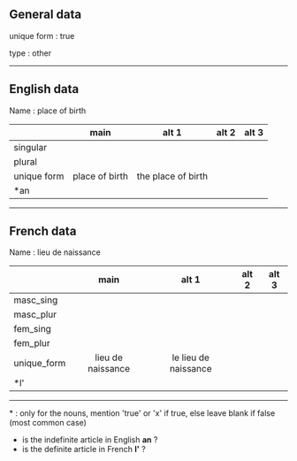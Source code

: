 ## General data

unique form : true

type : other

---

## English data

Name : place of birth

|             |      main      |       alt 1        | alt 2 | alt 3 |
| :---------- | :------------: | :----------------: | :---: | ----- |
| singular    |                |                    |       |       |
| plural      |                |                    |       |       |
| unique form | place of birth | the place of birth |       |       |
| \*an        |                |                    |       |       |

---

## French data

Name : lieu de naissance

|             |       main        |        alt 1         | alt 2 | alt 3 |
| :---------- | :---------------: | :------------------: | :---: | :---: |
| masc_sing   |                   |                      |       |       |
| masc_plur   |                   |                      |       |       |
| fem_sing    |                   |                      |       |       |
| fem_plur    |                   |                      |       |       |
| unique_form | lieu de naissance | le lieu de naissance |       |       |
| \*l'        |                   |                      |       |       |

---

\* : only for the nouns, mention 'true' or 'x' if true, else leave blank if false (most common case)

- is the indefinite article in English **an** ?
- is the definite article in French **l'** ?

